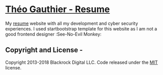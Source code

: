 # [Théo Gauthier - Resume](https://startbootstrap.com/template-overviews/resume/)

My [resume](https://startbootstrap.com/template-overviews/resume/) website with all my development and cyber security experiences. I used startbootstrap template for this website as I am not a good frontend designer :See-No-Evil Monkey:

## Copyright and License - 

Copyright 2013-2018 Blackrock Digital LLC. Code released under the [MIT](https://github.com/BlackrockDigital/startbootstrap-resume/blob/gh-pages/LICENSE) license.
